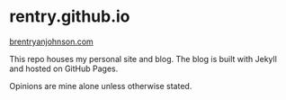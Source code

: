 # rentry.github.io

[brentryanjohnson.com](https://brentryanjohnson.com/)

This repo houses my personal site and blog. The blog is built with Jekyll and hosted on GitHub Pages. 

Opinions are mine alone unless otherwise stated.
